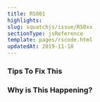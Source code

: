 ```yaml
---
title: RS001
highlights: 
slug: squatchjs/issue/RS0xx
sectionType: jsReference
template: pages/rscode.html
updatedAt: 2019-11-18
---
```


### Tips To Fix This

### Why is This Happening?

